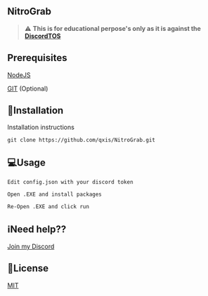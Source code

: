 ## NitroGrab
> :warning: **This is for educational perpose's only as it is against the [DiscordTOS](https://discord.com/terms)**

## Prerequisites
[NodeJS](https://nodejs.org/en/)

[GIT](https://git-scm.com/downloads) (Optional)

## 💽Installation

Installation instructions

```
git clone https://github.com/qxis/NitroGrab.git
```

## 💻Usage

```
Edit config.json with your discord token
```

```
Open .EXE and install packages
```

```
Re-Open .EXE and click run
```

## ℹ️Need help??
[Join my Discord](https://discord.gg/TQUWy5ygEg)

## 📝License
[MIT](https://choosealicense.com/licenses/mit/)


